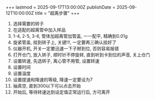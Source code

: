 +++
lastmod = 2025-09-17T13:00:00Z
publishDate = 2025-09-12T10:00:00Z
title = "超离步骤"
+++

1. 选择需要的转子
2. 在适配的超离管中加入样品
3. 1-4, 2-5, 3-6, 管体加超离管加管盖, 一一配平, 精确到0.01g
4. 旋紧管盖, 挂到转子上, 关键!!!, 一定要再三确认挂好了
5. 仪器开机, 开关一定要迅速一下子掰到位, 否则容易报错
6. 打开仓门, 放入转子, 顺时针不停旋转, 直到听到卡到位的声音, 关上仓门
7. 设置转速, 先选转子, 离心管不用管, 设置转速
8. 设置时间
9. 设置温度
10. 设置提速和降速的等级, 降速一定要设为7
11. 抽真空, 直到300以下可以点击开始
12. 开始后, 等待转速达到设定值正常运行后, 方可离开